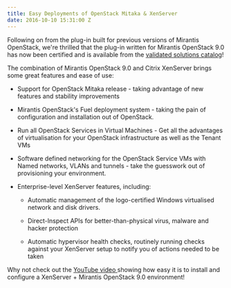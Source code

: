 ```yaml
---
title: Easy Deployments of OpenStack Mitaka & XenServer
date: 2016-10-10 15:31:00 Z
---
```


Following on from the plug-in built for previous versions of Mirantis OpenStack, we're thrilled that the plug-in written for Mirantis OpenStack 9.0 has now been certified and is available from the [validated solutions catalog](https://www.mirantis.com/validated-solution-integrations/fuel-plugins/)!

The combination of Mirantis OpenStack 9.0 and Citrix XenServer brings some great features and ease of use:

* Support for OpenStack Mitaka release - taking advantage of new features and stability improvements

* Mirantis OpenStack's Fuel deployment system - taking the pain of configuration and installation out of OpenStack.

* Run all OpenStack Services in Virtual Machines - Get all the advantages of virtualisation for your OpenStack infrastructure as well as the Tenant VMs

* Software defined networking for the OpenStack Service VMs with Named networks, VLANs and tunnels - take the guesswork out of provisioning your environment.

* Enterprise-level XenServer features, including:

  * Automatic management of the logo-certified Windows virtualised network and disk drivers.

  * Direct-Inspect APIs for better-than-physical virus, malware and hacker protection

  * Automatic hypervisor health checks, routinely running checks against your XenServer setup to notify you of actions needed to be taken

Why not check out the [YouTube video ](https://www.youtube.com/watch?v=n7OJ7Eyj77I) showing how easy it is to install and configure a XenServer \+ Mirantis OpenStack 9.0 environment!